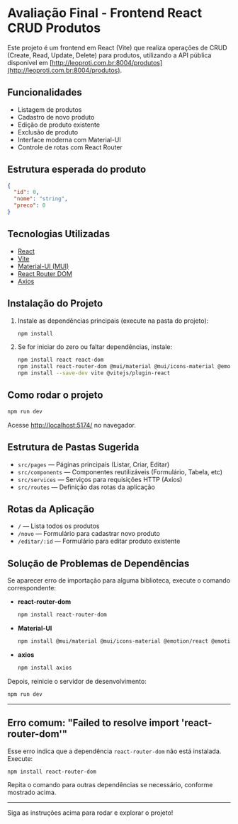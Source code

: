 # Avaliação Final - Frontend React CRUD Produtos

Este projeto é um frontend em React (Vite) que realiza operações de CRUD (Create, Read, Update, Delete) para produtos, utilizando a API pública disponível em [http://leoproti.com.br:8004/produtos](http://leoproti.com.br:8004/produtos).

## Funcionalidades

- Listagem de produtos
- Cadastro de novo produto
- Edição de produto existente
- Exclusão de produto
- Interface moderna com Material-UI
- Controle de rotas com React Router

## Estrutura esperada do produto

```json
{
  "id": 0,
  "nome": "string",
  "preco": 0
}
```

## Tecnologias Utilizadas

- [React](https://react.dev/)
- [Vite](https://vitejs.dev/)
- [Material-UI (MUI)](https://mui.com/)
- [React Router DOM](https://reactrouter.com/)
- [Axios](https://axios-http.com/)

## Instalação do Projeto

1. Instale as dependências principais (execute na pasta do projeto):

   ```bash
   npm install
   ```

2. Se for iniciar do zero ou faltar dependências, instale:

   ```bash
   npm install react react-dom
   npm install react-router-dom @mui/material @mui/icons-material @emotion/react @emotion/styled axios
   npm install --save-dev vite @vitejs/plugin-react
   ```

## Como rodar o projeto

```bash
npm run dev
```

Acesse [http://localhost:5174/](http://localhost:5174/) no navegador.

## Estrutura de Pastas Sugerida

- `src/pages` — Páginas principais (Listar, Criar, Editar)
- `src/components` — Componentes reutilizáveis (Formulário, Tabela, etc)
- `src/services` — Serviços para requisições HTTP (Axios)
- `src/routes` — Definição das rotas da aplicação

## Rotas da Aplicação

- `/` — Lista todos os produtos
- `/novo` — Formulário para cadastrar novo produto
- `/editar/:id` — Formulário para editar produto existente


## Solução de Problemas de Dependências

Se aparecer erro de importação para alguma biblioteca, execute o comando correspondente:

- **react-router-dom**  
  ```bash
  npm install react-router-dom
  ```

- **Material-UI**  
  ```bash
  npm install @mui/material @mui/icons-material @emotion/react @emotion/styled
  ```

- **axios**  
  ```bash
  npm install axios
  ```

Depois, reinicie o servidor de desenvolvimento:

```bash
npm run dev
```

---

## Erro comum: "Failed to resolve import 'react-router-dom'"

Esse erro indica que a dependência `react-router-dom` não está instalada.  
Execute:

```bash
npm install react-router-dom
```

Repita o comando para outras dependências se necessário, conforme mostrado acima.

---

Siga as instruções acima para rodar e explorar o projeto!
